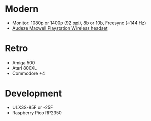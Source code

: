 # Modern

* Monitor: 1080p or 1400p (92 ppi), 8b or 10b, Freesync (~144 Hz)
* [Audeze Maxwell Playstation Wireless headset](https://www.audiopro.hr/proizvod/audeze-maxwell-playstation-bezicne-gaming-slusalice?idPro=59449)

# Retro

* Amiga 500
* Atari 800XL
* Commodore +4

# Development

* ULX3S-85F or -25F
* Raspberry Pico RP2350
